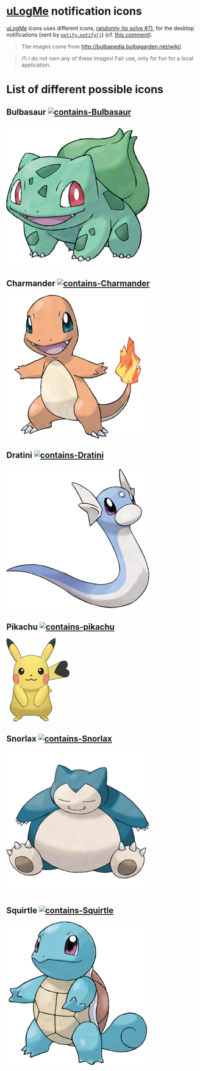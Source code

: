 # [uLogMe](https://github.com/Naereen/uLogMe/) notification icons
[uLogMe](https://github.com/Naereen/uLogMe/) icons uses different icons, [randomly (to solve #7)](https://github.com/Naereen/uLogMe/issues/7), for the desktop notifications (sent by [`notify.notify()`](../notify.py)) (cf. [this comment](https://github.com/Naereen/uLogMe/commit/74165d89e237824689d736a3f92cc94d68444991#commitcomment-19609235)).

> The images come from http://bulbapedia.bulbagarden.net/wiki/.

> /!\ I do not own any of these images!
> Fair use, only for fun for a local application.

# List of different possible icons
## Bulbasaur  [![contains-Bulbasaur](https://img.shields.io/badge/Contains-Bulbasaur-7fb78a.svg)](http://veekun.com/dex/pokemon/bulbasaur)
[![Bulbasaur](bulbasaur.png)](http://veekun.com/dex/pokemon/bulbasaur)

## Charmander  [![contains-Charmander](https://img.shields.io/badge/Contains-Charmander-ebaa80.svg)](http://veekun.com/dex/pokemon/charmander)
[![Charmander](charmander.png)](http://veekun.com/dex/pokemon/charmander)

## Dratini  [![contains-Dratini](https://img.shields.io/badge/Contains-Dratini-9cb6da.svg)](http://veekun.com/dex/pokemon/dratini)
[![Dratini](dratini.png)](http://veekun.com/dex/pokemon/dratini)

## Pikachu  [![contains-pikachu](https://img.shields.io/badge/Contains-Pikachu-efde20.svg)](http://veekun.com/dex/pokemon/pikachu)
[![pikachu](pikachu.png)](http://veekun.com/dex/pokemon/pikachu)

## Snorlax  [![contains-Snorlax](https://img.shields.io/badge/Contains-Snorlax-e7dcd0.svg)](http://veekun.com/dex/pokemon/snorlax)
[![Snorlax](snorlax.png)](http://veekun.com/dex/pokemon/snorlax)

## Squirtle  [![contains-Squirtle](https://img.shields.io/badge/Contains-Squirtle-56a2b7.svg)](http://veekun.com/dex/pokemon/squirtle)
[![Squirtle](squirtle.png)](http://veekun.com/dex/pokemon/squirtle)
